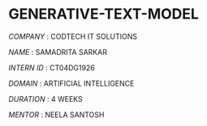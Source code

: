 # GENERATIVE-TEXT-MODEL

*COMPANY* : CODTECH IT SOLUTIONS

*NAME* : SAMADRITA SARKAR

*INTERN ID* : CT04DG1926

*DOMAIN* : ARTIFICIAL INTELLIGENCE

*DURATION* : 4 WEEKS

*MENTOR* : NEELA SANTOSH
